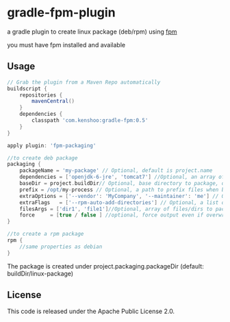 gradle-fpm-plugin 
=================

a gradle plugin to create linux package (deb/rpm) using [fpm](https://github.com/jordansissel/fpm)

you must have fpm installed and available

## Usage
```groovy
// Grab the plugin from a Maven Repo automatically
buildscript {
    repositories {
        mavenCentral()
    }
    dependencies {
        classpath 'com.kenshoo:gradle-fpm:0.5'
    }
}

apply plugin: 'fpm-packaging'

//to create deb package
packaging {
    packageName = 'my-package' // Optional, default is project.name
    dependencies = ['openjdk-6-jre', 'tomcat7'] //Optional, an array of package dependencies
    baseDir = project.buildDir// Optional, base directory to package, default: project.buildDir
    prefix = /opt/my-process // Optional, a path to prefix files when building package, default: root (/)
    extraOptions = ['--vendor': 'MyCompany', '--maintainer': 'me'] // Optional, a map containing extra options
    extraFlags   = ['--rpm-auto-add-directories'] // Optional, a list of additional flags to fpm
    filesArgs = ['dir1', 'file1']//Optional, array of files/dirs to package, relative to baseDir, default: .
    force     = [true / false ] //optional, force output even if overwrite, default: false
}

//to create a rpm package
rpm {
    //same properties as debian
}
```

The package is created under project.packaging.packageDir (default: buildDir/linux-package)

## License
This code is released under the Apache Public License 2.0.
